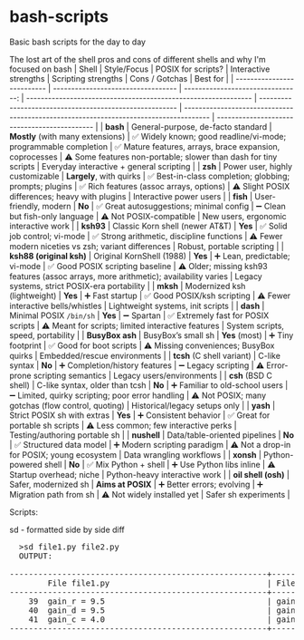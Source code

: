 # bash-scripts
Basic bash scripts for the day to day

The lost art of the shell pros and cons of different shells and why I'm focused on bash
| Shell                      | Style/Focus                        |                POSIX for scripts? | Interactive strengths                                          | Scripting strengths                                     | Cons / Gotchas                                                                        | Best for                                     |
| -------------------------- | ---------------------------------- | --------------------------------: | -------------------------------------------------------------- | ------------------------------------------------------- | ------------------------------------------------------------------------------------- | -------------------------------------------- |
| **bash**                   | General-purpose, de-facto standard | **Mostly** (with many extensions) | ✅ Widely known; good readline/vi-mode; programmable completion | ✅ Mature features, arrays, brace expansion, coprocesses | ⚠️ Some features non-portable; slower than dash for tiny scripts                      | Everyday interactive + general scripting     |
| **zsh**                    | Power user, highly customizable    |          **Largely**, with quirks | ✅ Best-in-class completion; globbing; prompts; plugins         | ✅ Rich features (assoc arrays, options)                 | ⚠️ Slight POSIX differences; heavy with plugins                                       | Interactive power users                      |
| **fish**                   | User-friendly, modern              |                            **No** | ✅ Great autosuggestions; minimal config                        | ➖ Clean but fish-only language                          | ⚠️ Not POSIX-compatible                                                               | New users, ergonomic interactive work        |
| **ksh93**                  | Classic Korn shell (newer AT\&T)   |                           **Yes** | ✅ Solid job control; vi-mode                                   | ✅ Strong arithmetic, discipline functions               | ⚠️ Fewer modern niceties vs zsh; variant differences                                  | Robust, portable scripting                   |
| **ksh88 (original ksh)**   | Original KornShell (1988)          |                           **Yes** | ➕ Lean, predictable; vi-mode                                   | ✅ Good POSIX scripting baseline                         | ⚠️ Older; missing ksh93 features (assoc arrays, more arithmetic); availability varies | Legacy systems, strict POSIX-era portability |
| **mksh**                   | Modernized ksh (lightweight)       |                           **Yes** | ➕ Fast startup                                                 | ✅ Good POSIX/ksh scripting                              | ⚠️ Fewer interactive bells/whistles                                                   | Lightweight systems, init scripts            |
| **dash**                   | Minimal POSIX `/bin/sh`            |                           **Yes** | ➖ Spartan                                                      | ✅ Extremely fast for POSIX scripts                      | ⚠️ Meant for scripts; limited interactive features                                    | System scripts, speed, portability           |
| **BusyBox ash**            | BusyBox’s small sh                 |                    **Yes** (most) | ➕ Tiny footprint                                               | ✅ Good for boot scripts                                 | ⚠️ Missing conveniences; BusyBox quirks                                               | Embedded/rescue environments                 |
| **tcsh** (C shell variant) | C-like syntax                      |                            **No** | ➕ Completion/history features                                  | ➖ Legacy scripting                                      | ⚠️ Error-prone scripting semantics                                                    | Legacy users/environments                    |
| **csh** (BSD C shell)      | C-like syntax, older than tcsh     |                            **No** | ➕ Familiar to old-school users                                 | ➖ Limited, quirky scripting; poor error handling        | ⚠️ Not POSIX; many gotchas (flow control, quoting)                                    | Historical/legacy setups only                |
| **yash**                   | Strict POSIX sh with extras        |                           **Yes** | ➕ Consistent behavior                                          | ✅ Great for portable sh scripts                         | ⚠️ Less common; few interactive perks                                                 | Testing/authoring portable sh                |
| **nushell**                | Data/table-oriented pipelines      |                            **No** | ✅ Structured data model                                        | ➕ Modern scripting paradigm                             | ⚠️ Not a drop-in for POSIX; young ecosystem                                           | Data wrangling workflows                     |
| **xonsh**                  | Python-powered shell               |                            **No** | ✅ Mix Python + shell                                           | ➕ Use Python libs inline                                | ⚠️ Startup overhead; niche                                                            | Python-heavy interactive work                |
| **oil shell (osh)**        | Safer, modernized sh               |                 **Aims at POSIX** | ➕ Better errors; evolving                                      | ➕ Migration path from sh                                | ⚠️ Not widely installed yet                                                           | Safer sh experiments                         |


Scripts:

sd - formatted side by side diff
<pre>
  >sd file1.py file2.py
  OUTPUT:
  
------------------------------------------------------+------------------------------------------------------
        File file1.py                                 | File file2.py
------------------------------------------------------+------------------------------------------------------
    39	gain_r = 9.5                                  |	gain_r = 1.
    40	gain_d = 9.5                                  |	gain_d = 1.
    41	gain_c = 4.0                                  |	gain_c = 1.
------------------------------------------------------+-----------------------------------------------------
</pre>
